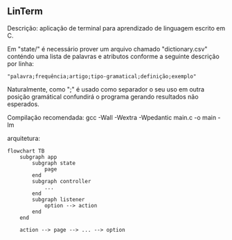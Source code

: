 LinTerm
--
Descrição: aplicação de terminal para aprendizado de linguagem escrito em C.

Em "state/" é necessário prover um arquivo chamado "dictionary.csv" conténdo uma lista de palavras e atributos conforme a seguinte descrição por linha:

    "palavra;frequência;artigo;tipo-gramatical;definição;exemplo"

Naturalmente, como ";" é usado como separador o seu uso em outra posição gramátical confundirá o programa gerando resultados não esperados.

Compilação recomendada: gcc -Wall -Wextra -Wpedantic main.c -o main -lm

arquitetura:
``` mermaid
flowchart TB
    subgraph app
        subgraph state
            page
        end
        subgraph controller
            ...
        end
        subgraph listener
            option --> action
        end
    end

    action --> page --> ... --> option
```
